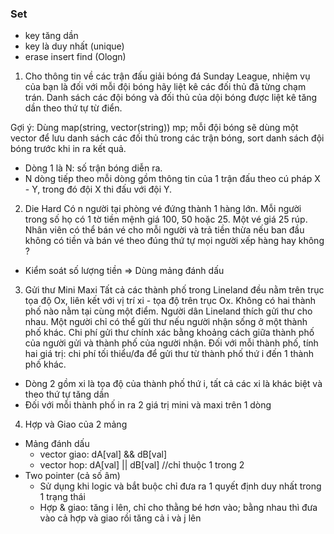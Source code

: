 ### Set
- key tăng dần 
- key là duy nhất (unique)
- erase insert find (Ologn)

1. Cho thông tin về các trận đấu giải bóng đá Sunday League, nhiệm vụ của bạn là đối với mỗi đội bóng hãy liệt kê các đối thủ đã từng chạm trán. Danh sách các đội bóng và đối thủ của dội bóng được liệt kê tăng dần theo thứ tự từ điển.

Gợi ý: Dùng map(string, vector(string)) mp; mỗi đội bóng sẽ dùng một vector để lưu danh sách các đối thủ trong các trận bóng, sort danh sách đội bóng trước khi in ra kết quả.

- Dòng 1 là N: số trận bóng diễn ra.
- N dòng tiếp theo mỗi dòng gồm thông tin của 1 trận đấu theo cú pháp X - Y, trong đó đội X thi đấu với đội Y.
2. Die Hard
Có n người tại phòng vé đứng thành 1 hàng lớn. Mỗi người trong số họ có 1 tờ tiền mệnh giá 100, 50 hoặc 25. Một vé giá 25 rúp. Nhân viên có thể bán vé cho mỗi người và trả tiền thừa nếu ban đầu không có tiền và bán vé theo đúng thứ tự mọi người xếp hàng hay không ? 
- Kiểm soát số lượng tiền => Dùng mảng đánh dấu 
3. Gửi thư Mini Maxi 
Tất cả các thành phố trong Lineland đều nằm trên trục tọa độ Ox, liên kết với vị trí xi - tọa độ trên trục Ox. Không có hai thành phố nào nằm tại cùng một điểm. Người dân Lineland thích gửi thư cho nhau. Một người chỉ có thể gửi thư nếu người nhận sống ở một thành phố khác. Chi phí gửi thư chính xác bằng khoảng cách giữa thành phố của người gửi và thành phố của người nhận. Đối với mỗi thành phố, tính hai giá trị: chi phí tối thiểu/đa để gửi thư từ thành phố thứ i đến 1 thành phố khác.
- Dòng 2 gồm xi là tọa độ của thành phố thứ i, tất cả các xi là khác biệt và theo thứ tự tăng dần 
- Đối với mỗi thành phố in ra 2 giá trị mini và maxi trên 1 dòng 
4. Hợp và Giao của 2 mảng 
- Mảng đánh dấu 
    + vector giao: dA[val] && dB[val]
    + vector hop:  dA[val] || dB[val] //chỉ thuộc 1 trong 2        
- Two pointer (cả số âm)
    + Sử dụng khi logic và bắt buộc chỉ đưa ra 1 quyết định duy nhất trong 1 trạng thái  
    + Hợp & giao: tăng i lên, chỉ cho thằng bé hơn vào; bằng nhau thì đưa vào cả hợp và giao rồi tăng cả i và j lên 

